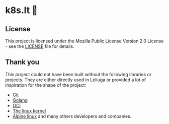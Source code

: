 # k8s.lt 👋

## License

This project is licensed under the Mozilla Public License Version 2.0 License - see the [LICENSE](LICENSE) file for details.

## Thank you

This project could not have been built without the following libraries or projects. They are either directly used in Leliuga or provided a lot of inspiration for the shape of the project:

- [Git](https://git-scm.com/)
- [Golang](https://go.dev/)
- [OCI](https://opencontainers.org/)
- [The linux kernel](https://www.kernel.org/)
- [Alpine linux](https://www.alpinelinux.org/) and many others developers and companies.
